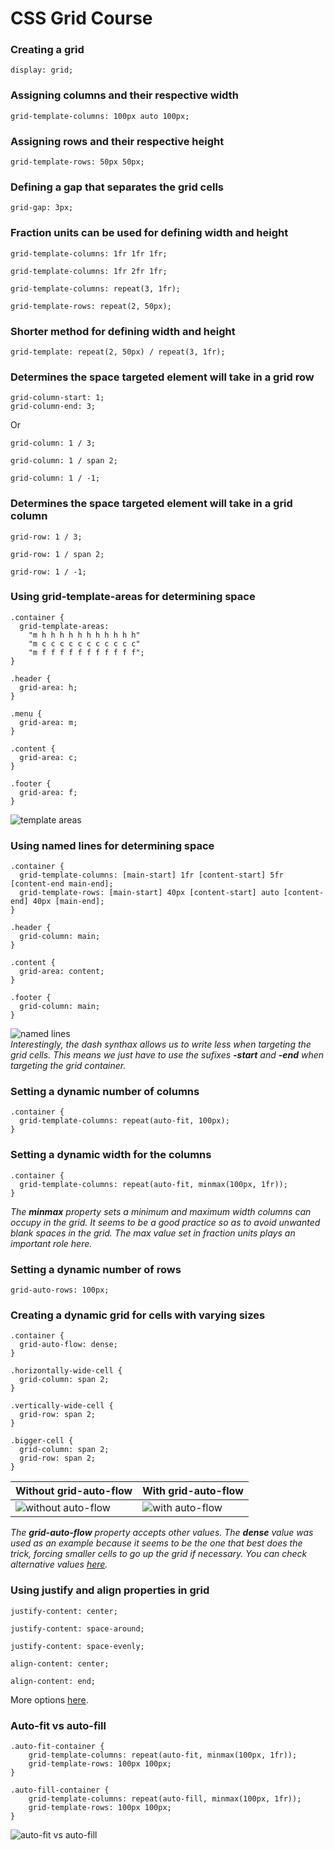 # CSS Grid Course
### Creating a grid
~~~
display: grid;
~~~
### Assigning columns and their respective width
~~~
grid-template-columns: 100px auto 100px;
~~~
### Assigning rows and their respective height
~~~
grid-template-rows: 50px 50px;
~~~
### Defining a gap that separates the grid cells
~~~
grid-gap: 3px;
~~~
### Fraction units can be used for defining width and height
~~~
grid-template-columns: 1fr 1fr 1fr;
~~~
~~~
grid-template-columns: 1fr 2fr 1fr;
~~~
~~~
grid-template-columns: repeat(3, 1fr);
~~~
~~~
grid-template-rows: repeat(2, 50px);
~~~
### Shorter method for defining width and height
~~~
grid-template: repeat(2, 50px) / repeat(3, 1fr);
~~~
### Determines the space targeted element will take in a grid row
~~~
grid-column-start: 1;
grid-column-end: 3;
~~~
Or
~~~
grid-column: 1 / 3;
~~~
~~~
grid-column: 1 / span 2;
~~~
~~~
grid-column: 1 / -1;
~~~
### Determines the space targeted element will take in a grid column
~~~
grid-row: 1 / 3;
~~~
~~~
grid-row: 1 / span 2;
~~~
~~~
grid-row: 1 / -1;
~~~
### Using grid-template-areas for determining space
~~~
.container {
  grid-template-areas:
    "m h h h h h h h h h h h"
    "m c c c c c c c c c c c"
    "m f f f f f f f f f f f";
}

.header {
  grid-area: h;
}

.menu {
  grid-area: m;
}

.content {
  grid-area: c;
}

.footer {
  grid-area: f;
}
~~~
![template areas](/assets/TemplateAreas.JPG)
### Using named lines for determining space
~~~
.container {
  grid-template-columns: [main-start] 1fr [content-start] 5fr [content-end main-end];
  grid-template-rows: [main-start] 40px [content-start] auto [content-end] 40px [main-end]; 
}

.header {
  grid-column: main;
}

.content {
  grid-area: content;
}

.footer {
  grid-column: main;
}
~~~
![named lines](/assets/NamedLines.JPG)<br />
*Interestingly, the dash synthax allows us to write less when targeting the grid cells. This means we just have to use the sufixes __-start__ and __-end__ when targeting the grid container.*
### Setting a dynamic number of columns
~~~
.container {
  grid-template-columns: repeat(auto-fit, 100px);
}
~~~
### Setting a dynamic width for the columns
~~~
.container {
  grid-template-columns: repeat(auto-fit, minmax(100px, 1fr));
}
~~~
*The __minmax__ property sets a minimum and maximum width columns can occupy in the grid. It seems to be a good practice so as to avoid unwanted blank spaces in the grid. The max value set in fraction units plays an important role here.*
### Setting a dynamic number of rows
~~~
grid-auto-rows: 100px;
~~~
### Creating a dynamic grid for cells with varying sizes
~~~
.container {
  grid-auto-flow: dense;
}

.horizontally-wide-cell {
  grid-column: span 2;
}

.vertically-wide-cell {
  grid-row: span 2;
}

.bigger-cell {
  grid-column: span 2;
  grid-row: span 2;
}
~~~
Without grid-auto-flow | With grid-auto-flow
------------------- | ----------------------
![without auto-flow](assets/WithoutAutoFlow.JPG) | ![with auto-flow](assets/WithAutoFlow.JPG)
*The __grid-auto-flow__ property accepts other values. The __dense__ value was used as an example because it seems to be the one that best does the trick, forcing smaller cells to go up the grid if necessary. You can check alternative values [here](https://developer.mozilla.org/en-US/docs/Web/CSS/grid-auto-flow).*
### Using justify and align properties in grid
~~~
justify-content: center;
~~~
~~~
justify-content: space-around;
~~~
~~~
justify-content: space-evenly;
~~~
~~~
align-content: center;
~~~
~~~
align-content: end;
~~~
More options [here](https://developer.mozilla.org/en-US/docs/Web/CSS/justify-content).
### Auto-fit vs auto-fill
~~~
.auto-fit-container {
    grid-template-columns: repeat(auto-fit, minmax(100px, 1fr));
    grid-template-rows: 100px 100px;
}

.auto-fill-container {
    grid-template-columns: repeat(auto-fill, minmax(100px, 1fr));
    grid-template-rows: 100px 100px;
}
~~~
![auto-fit vs auto-fill](/assets/autofitvsautofill.jpg)
